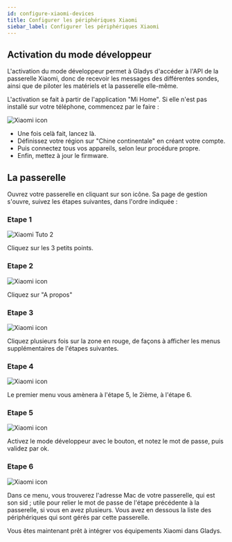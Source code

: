 ```yaml
---
id: configure-xiaomi-devices
title: Configurer les périphériques Xiaomi
siebar_label: Configurer les périphériques Xiaomi
---
```


## Activation du mode développeur

L'activation du mode développeur permet à Gladys d'accéder à l'API de la passerelle Xiaomi, donc de recevoir les messages des différentes sondes, ainsi que de piloter les matériels et la passerelle elle-même.

L'activation se fait à partir de l'application "Mi Home". Si elle n'est pas installé sur votre téléphone, commencez par le faire :

<img src="/img/docs/configuration/xiaomi/xiaomi-tuto-1.jpg" alt="Xiaomi icon" class="img-responsive" />

- Une fois celà fait, lancez là.
- Définissez votre région sur "Chine continentale" en créant votre compte.
- Puis connectez tous vos appareils, selon leur procédure propre.
- Enfin, mettez à jour le firmware.

## La passerelle

Ouvrez votre passerelle en cliquant sur son icône. Sa page de gestion s'ouvre, suivez les étapes suivantes, dans l'ordre indiquée :

### Etape 1

<img src="/img/docs/configuration/xiaomi/xiaomi-tuto-2.jpg" alt="Xiaomi Tuto 2" class="img-responsive" />

Cliquez sur les 3 petits points.

### Etape 2

<img src="/img/docs/configuration/xiaomi/xiaomi-tuto-3.jpg" alt="Xiaomi icon" class="img-responsive" />

Cliquez sur "A propos"

### Etape 3

<img src="/img/docs/configuration/xiaomi/xiaomi-tuto-4.jpg" alt="Xiaomi icon" class="img-responsive" />

Cliquez plusieurs fois sur la zone en rouge, de façons à afficher les menus supplémentaires de l'étapes suivantes.

### Etape 4

<img src="/img/docs/configuration/xiaomi/xiaomi-tuto-5.jpg" alt="Xiaomi icon" class="img-responsive" />

Le premier menu vous amènera à l'étape 5, le 2ième, à l'étape 6.

### Etape 5

<img src="/img/docs/configuration/xiaomi/xiaomi-tuto-6.jpg" alt="Xiaomi icon" class="img-responsive" />

Activez le mode développeur avec le bouton, et notez le mot de passe, puis validez par ok.

### Etape 6

<img src="/img/docs/configuration/xiaomi/xiaomi-tuto-7.jpg" alt="Xiaomi icon" class="img-responsive" />

Dans ce menu, vous trouverez l'adresse Mac de votre passerelle, qui est son sid ; utile pour relier le mot de passe de l'étape précédente à la passerelle, si vous en avez plusieurs. Vous avez en dessous la liste des périphériques qui sont gérés par cette passerelle.

Vous êtes maintenant prêt à intégrer vos équipements Xiaomi dans Gladys.
